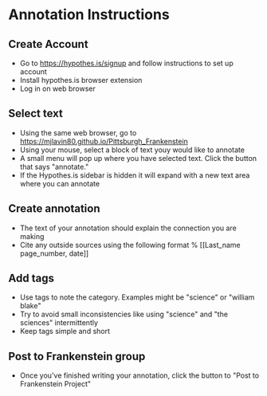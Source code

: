 # Annotation Instructions

## Create Account
- Go to https://hypothes.is/signup and follow instructions to set up account
- Install hypothes.is browser extension
- Log in on web browser

## Select text
- Using the same web browser, go to https://mjlavin80.github.io/Pittsburgh_Frankenstein
- Using your mouse, select a block of text youy would like to annotate
- A small menu will pop up where you have selected text. Click the button that says "annotate."
- If the Hypothes.is sidebar is hidden it will expand with a new text area where you can annotate

## Create annotation
- The text of your annotation should explain the connection you are making
- Cite any outside sources using the following format
% [[Last_name page_number, date]]

## Add tags
- Use tags to note the category. Examples might be "science" or "william blake"
- Try to avoid small inconsistencies like using "science" and "the sciences" intermittently
- Keep tags simple and short

## Post to Frankenstein group
- Once you've finished writing your annotation, click the button to "Post to Frankenstein Project"
